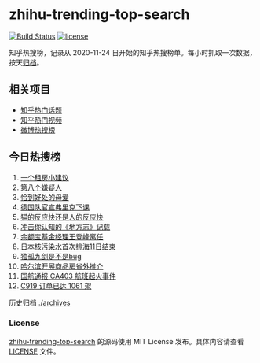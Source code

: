 # zhihu-trending-top-search

[![Build Status](https://github.com/justjavac/zhihu-trending-top-search/workflows/ci/badge.svg?branch=main)](https://github.com/justjavac/zhihu-trending-top-search/actions)
[![license](https://img.shields.io/github/license/justjavac/zhihu-trending-top-search)](https://github.com/justjavac/zhihu-trending-top-search/blob/main/LICENSE)

知乎热搜榜，记录从 2020-11-24 日开始的知乎热搜榜单。每小时抓取一次数据，按天[归档](./archives)。

## 相关项目

- [知乎热门话题](https://github.com/justjavac/zhihu-trending-hot-questions)
- [知乎热门视频](https://github.com/justjavac/zhihu-trending-hot-video)
- [微博热搜榜](https://github.com/justjavac/weibo-trending-hot-search)

## 今日热搜榜

<!-- BEGIN -->
<!-- 最后更新时间 Tue Sep 12 2023 08:31:36 GMT+0800 (China Standard Time) -->

1. [一个租房小建议](https://www.zhihu.com/search?q=%E4%B8%80%E4%B8%AA%E7%A7%9F%E6%88%BF%E5%B0%8F%E5%BB%BA%E8%AE%AE)
1. [第八个嫌疑人](https://www.zhihu.com/search?q=%E7%AC%AC%E5%85%AB%E4%B8%AA%E5%AB%8C%E7%96%91%E4%BA%BA)
1. [恰到好处的母爱](https://www.zhihu.com/search?q=%E6%81%B0%E5%88%B0%E5%A5%BD%E5%A4%84%E7%9A%84%E6%AF%8D%E7%88%B1)
1. [德国队官宣弗里克下课](https://www.zhihu.com/search?q=%E5%BE%B7%E5%9B%BD%E9%98%9F%E5%AE%98%E5%AE%A3%E5%BC%97%E9%87%8C%E5%85%8B%E4%B8%8B%E8%AF%BE)
1. [猫的反应快还是人的反应快](https://www.zhihu.com/search?q=%E7%8C%AB%E7%9A%84%E5%8F%8D%E5%BA%94%E5%BF%AB%E8%BF%98%E6%98%AF%E4%BA%BA%E7%9A%84%E5%8F%8D%E5%BA%94%E5%BF%AB)
1. [冲击你认知的《地方志》记载](https://www.zhihu.com/search?q=%E5%86%B2%E5%87%BB%E4%BD%A0%E8%AE%A4%E7%9F%A5%E7%9A%84%E3%80%8A%E5%9C%B0%E6%96%B9%E5%BF%97%E3%80%8B%E8%AE%B0%E8%BD%BD)
1. [余额宝基金经理王登峰离任](https://www.zhihu.com/search?q=%E4%BD%99%E9%A2%9D%E5%AE%9D%E5%9F%BA%E9%87%91%E7%BB%8F%E7%90%86%E7%8E%8B%E7%99%BB%E5%B3%B0%E7%A6%BB%E4%BB%BB)
1. [日本核污染水首次排海11日结束](https://www.zhihu.com/search?q=%E6%97%A5%E6%9C%AC%E6%A0%B8%E6%B1%A1%E6%9F%93%E6%B0%B4%E9%A6%96%E6%AC%A1%E6%8E%92%E6%B5%B711%E6%97%A5%E7%BB%93%E6%9D%9F)
1. [独孤九剑是不是bug](https://www.zhihu.com/search?q=%E7%8B%AC%E5%AD%A4%E4%B9%9D%E5%89%91%E6%98%AF%E4%B8%8D%E6%98%AFbug)
1. [哈尔滨开展商品房省外推介](https://www.zhihu.com/search?q=%E5%93%88%E5%B0%94%E6%BB%A8%E5%BC%80%E5%B1%95%E5%95%86%E5%93%81%E6%88%BF%E7%9C%81%E5%A4%96%E6%8E%A8%E4%BB%8B)
1. [国航通报 CA403 航班起火事件](https://www.zhihu.com/search?q=%E5%9B%BD%E8%88%AA%E9%80%9A%E6%8A%A5%20CA403%20%E8%88%AA%E7%8F%AD%E8%B5%B7%E7%81%AB%E4%BA%8B%E4%BB%B6)
1. [C919 订单已达 1061 架](https://www.zhihu.com/search?q=C919%20%E8%AE%A2%E5%8D%95%E5%B7%B2%E8%BE%BE%201061%20%E6%9E%B6)

<!-- END -->

历史归档 [./archives](./archives)

### License

[zhihu-trending-top-search](https://github.com/justjavac/zhihu-trending-top-search) 的源码使用 MIT License
发布。具体内容请查看 [LICENSE](./LICENSE) 文件。
